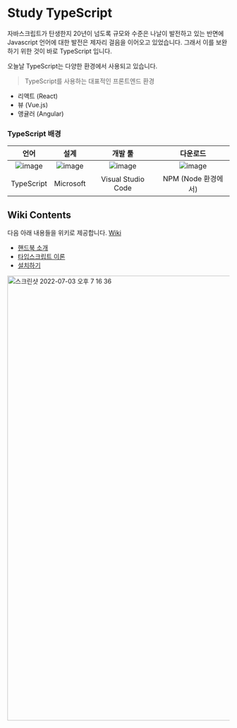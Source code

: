 # Study TypeScript

자바스크립트가 탄생한지 20년이 넘도록 규모와 수준은 나날이 발전하고 있는 반면에 Javascript 언어에 대한 발전은 제자리 걸음을 이어오고 있었습니다. 그래서 이를 보완하기 위한 것이 바로 TypeScript 입니다.   

오늘날 TypeScript는 다양한 환경에서 사용되고 있습니다. 

> TypeScript를 사용하는 대표적인 프론트엔드 환경
- 리액트 (React)
- 뷰 (Vue.js)
- 앵귤러 (Angular)

### TypeScript 배경

| 언어 | 설계 | 개발 툴 | 다운로드 |
|:---:|:---:|:----:|:---:|
| ![image](https://user-images.githubusercontent.com/52397976/177034011-6303a780-501b-436a-95c1-c91767146666.png) | ![image](https://user-images.githubusercontent.com/52397976/177034077-4d5b5198-dfe2-4172-b71f-d1c18b070f71.png) | ![image](https://user-images.githubusercontent.com/52397976/177034155-ef396ea8-ef62-4166-8f4c-1f543f53b9d0.png) | ![image](https://user-images.githubusercontent.com/52397976/177034270-2d244fb5-c15b-4388-b3d5-6977d1217c4d.png) |
| TypeScript | Microsoft | Visual Studio Code | NPM (Node 환경에서) |

## Wiki Contents
다음 아래 내용들을 위키로 제공합니다. [Wiki](https://github.com/devncore/study-typescript/wiki)

- [핸드북 소개](https://github.com/devncore/study-typescript/wiki/the-typescript-handbook)
- [타입스크립트 이론](https://github.com/devncore/study-typescript/wiki/typescript-javascript)
- [설치하기](https://github.com/devncore/study-typescript/wiki/install)

<img width="1009" alt="스크린샷 2022-07-03 오후 7 16 36" src="https://user-images.githubusercontent.com/52397976/177035246-dce6986a-42b6-43da-b139-393d02ecfabb.png">
